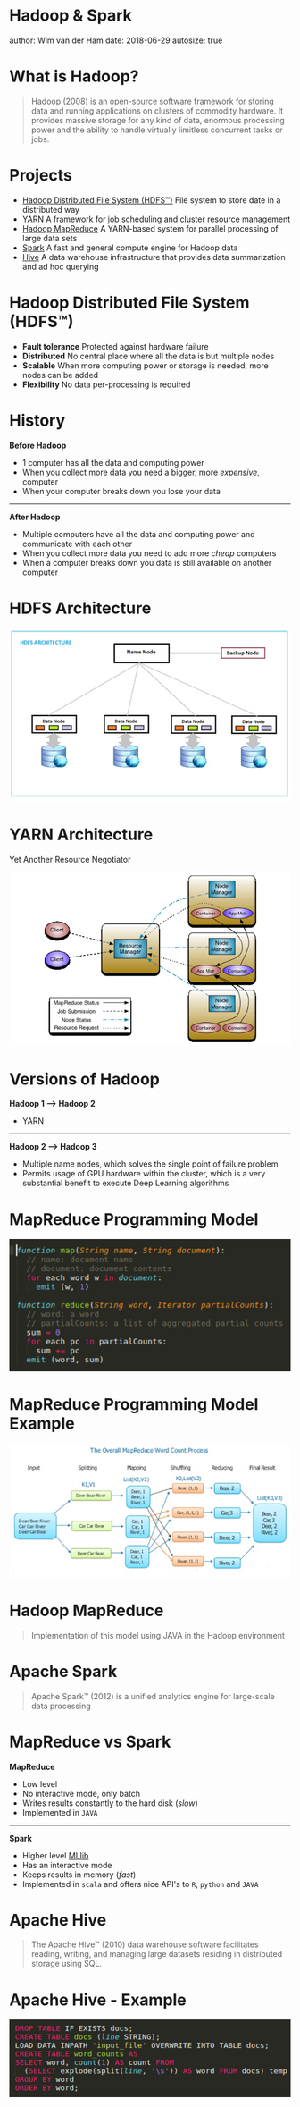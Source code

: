 

Hadoop & Spark
========================================================
author: Wim van der Ham
date: 2018-06-29
autosize: true

What is Hadoop?
========================================================

> Hadoop (2008) is an open-source software framework for storing data and running applications on clusters of commodity hardware. It provides massive storage for any kind of data, enormous processing power and the ability to handle virtually limitless concurrent tasks or jobs.

Projects
========================================================

* [Hadoop Distributed File System (HDFS™)](https://hadoop.apache.org/docs/current/) File system to store date in a distributed way
* [YARN](https://hadoop.apache.org/docs/current/) A framework for job scheduling and cluster resource management
* [Hadoop MapReduce](https://hadoop.apache.org/docs/current/) A YARN-based system for parallel processing of large data sets
* [Spark](https://spark.apache.org/) A fast and general compute engine for Hadoop data
* [Hive](https://hive.apache.org/)  A data warehouse infrastructure that provides data summarization and ad hoc querying

Hadoop Distributed File System (HDFS™)
========================================================

* **Fault tolerance** Protected against hardware failure
* **Distributed** No central place where all the data is but multiple nodes
* **Scalable** When more computing power or storage is needed, more nodes can be added
* **Flexibility** No data per-processing is required

History
========================================================

**Before Hadoop**

* 1 computer has all the data and computing power
* When you collect more data you need a bigger, more *expensive*, computer
* When your computer breaks down you lose your data

***

**After Hadoop**

* Multiple computers have all the data and computing power and communicate with each other
* When you collect more data you need to add more *cheap* computers
* When a computer breaks down you data is still available on another computer

HDFS Architecture
========================================================

![HDFS](hdfs_architecture.png)

YARN Architecture
========================================================

Yet Another Resource Negotiator

![YARN](yarn_architecture.png)

Versions of Hadoop
========================================================

**Hadoop 1 --> Hadoop 2**

 * YARN

***

**Hadoop 2 --> Hadoop 3**

* Multiple name nodes, which solves the single point of failure problem
* Permits usage of GPU hardware within the cluster, which is a very substantial benefit to execute Deep Learning algorithms


MapReduce Programming Model
========================================================

![MapReduce Model](mapreduce_model.png)

MapReduce Programming Model Example
========================================================

![MapReduce Model Example](mapreduce_example.png)

Hadoop MapReduce
========================================================

> Implementation of this model using JAVA in the Hadoop environment

Apache Spark
========================================================

> Apache Spark™ (2012) is a unified analytics engine for large-scale data processing

MapReduce vs Spark
========================================================

**MapReduce**

* Low level
* No interactive mode, only batch
* Writes results constantly to the hard disk (*slow*)
* Implemented in `JAVA`

***

**Spark**

* Higher level [MLlib](https://spark.apache.org/mllib/)
* Has an interactive mode
* Keeps results in memory (*fast*)
* Implemented in `scala` and offers nice API's to `R`, `python` and `JAVA`

Apache Hive
========================================================

> The Apache Hive™ (2010) data warehouse software facilitates reading, writing, and managing large datasets residing in distributed storage using SQL.

Apache Hive - Example
========================================================

![Hive Statement](hive_statement.png)
